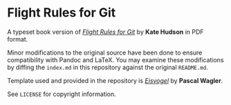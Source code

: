 # Flight Rules for Git

A typeset book version of [_Flight Rules for Git_][git-flight-rules] by **Kate Hudson** in PDF format.

Minor modifications to the original source have been done to ensure compatibility with Pandoc and LaTeX.
You may examine these modifications by diffing the `index.md` in this repository against the original `README.md`.

Template used and provided in the repository is [_Eisvogel_][eisvogel] by **Pascal Wagler**.

See `LICENSE` for copyright information.

[git-flight-rules]: https://github.com/k88hudson/git-flight-rules
[eisvogel]: https://github.com/Wandmalfarbe/pandoc-latex-template/ 
